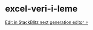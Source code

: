 # excel-veri-i-leme

[Edit in StackBlitz next generation editor ⚡️](https://stackblitz.com/~/github.com/Marvelamin/excel-veri-i-leme)